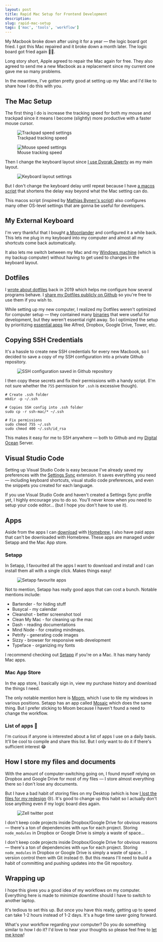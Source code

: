 ```yaml
---
layout: post
title: Rapid Mac Setup for Frontend Development
description:
slug: rapid-mac-setup
tags: ['mac', 'tools', 'workflow']
---
```

My Macbook broke down after using it for a year — the logic board got fried. I got this Mac repaired and it broke down a month later. The logic board got fried again 🤦‍♂️.   

Long story short, Apple agreed to repair the Mac again for free. They also agreed to send me a new Macbook as a replacement since my current one gave me so many problems.   

In the meantime, I've gotten pretty good at setting up my Mac and I'd like to share how I do this with you.   

<!-- more -->  

## The Mac Setup   

The first thing I do is increase the tracking speed for both my mouse and trackpad since it means I become (slightly) more productive with a faster mouse cursor.   

<figure role="figure" aria-label="Trackpad tracking speed">
<img src="/images/2021/rapid-mac-setup/trackpad-speed.png" alt="Trackpad speed settings">
<figcaption>Trackpad tracking speed</figcaption>  
</figure> 

<figure role="figure" aria-label="Mouse tracking speed">
<img src="/images/2021/rapid-mac-setup/mouse-speed.png" alt="Mouse speed settings">
<figcaption>Mouse tracking speed</figcaption>  
</figure>  

Then I change the keyboard layout since [I use Dvorak Qwerty](https://zellwk.com/blog/dvorak/) as my main layout.   

<figure role="figure">
<img src="/images/2021/rapid-mac-setup/keyboard-layout-settings.png" alt="Keyboard layout settings">
</figure> 

But I don't change the keyboard delay until repeat because I have [a macos script](https://github.com/zellwk/dotfiles/blob/master/mac/macos) that shortens the delay way beyond what the Mac setting can do.   

This macos script (inspired by [Mathias Bynen's script](https://github.com/mathiasbynens/dotfiles/blob/main/.macos)) also configures many other OS-level settings that are gonna be useful for developers.  

  

## My External Keyboard  

I'm very thankful that I bought [a Moonlander](https://zellwk.com/blog/moonlander/) and configured it a while back. This lets me plug in my keyboard into my computer and almost all my shortcuts come back automatically.   

It also lets me switch between my Mac and my [Windows machine](https://zellwk.com/blog/windows-wsl/) (which is my backup computer) without having to get used to changes in the keyboard layout.   

  

## Dotfiles  

I [wrote about dotfiles](/blog/mac-setup-2) back in 2019 which helps me configure how several programs behave. I [share my Dotfiles publicly on Github](https://github.com/zellwk/dotfiles) so you're free to use them if you wish to.   

While setting up my new computer, I realized my Dotfiles weren't optimized for computer setup — they contained many [binaries](https://github.com/zellwk/dotfiles/blob/master/mac/brew-binaries.sh) that were useful for development, but they weren't essential right away. So I optimized the setup by prioritizing [essential apps](https://github.com/zellwk/dotfiles/blob/master/mac/brew-essentials.sh) like Alfred, Dropbox, Google Drive, Tower, etc.   

  

## Copying SSH Credentials  

It's a hassle to create new SSH credentials for every new Macbook, so I decided to save a copy of my SSH configuration into a private Github repository.   

<figure role="figure">
<img src="/images/2021/rapid-mac-setup/github-repo.png" alt="SSH configuration saved in Github repository">
</figure> 

I then copy these secrets and fix their permissions with a handy script. (I'm not sure whether the `755` permission for `.ssh` is excessive though).   

```shell
# Create .ssh folder
mkdir -p ~/.ssh

# Copies SSH config into .ssh folder
sudo cp -r ssh-mac/* ~/.ssh

# Fix permissions
sudo chmod 755 ~/.ssh
sudo chmod 400 ~/.ssh/id_rsa
```  

This makes it easy for me to SSH anywhere — both to Github and my [Digital Ocean](https://m.do.co/c/64daa7a7a455) Server.   

  

## Visual Studio Code  

Setting up Visual Studio Code is easy because I've already saved my preferences with the [Settings Sync](https://marketplace.visualstudio.com/items?itemName=Shan.code-settings-sync) extension. It saves everything you need — including keyboard shortcuts, visual studio code preferences, and even the snippets you created for each language.   

If you use Visual Studio Code and haven't created a Settings Sync profile yet, I highly encourage you to do so. You'll never know when you need to setup your code editor... (but I hope you don't have to use it).  

  

## Apps  

Aside from the apps I can [download](https://github.com/zellwk/dotfiles/blob/master/mac/brew-essentials.sh) with [Homebrew](https://zellwk.com/blog/homebrew/), I also have paid apps that can't be downloaded with Homebrew. These apps are managed under Setapp and the Mac App store.   

### Setapp  

In Setapp, I favourited all the apps I want to download and install and I can install them all with a single click. Makes things easy!  

<figure role="figure">
<img src="/images/2021/rapid-mac-setup/setapp.png" alt="Setapp favourite apps">
</figure> 

Not to mention, Setapp has really good apps that can cost a bunch. Notable mentions include:   
  - Bartender - for hiding stuff  
  - Busycal - my calendar  
  - Cleanshot - better screenshot tool   
  - Clean My Mac - for cleaning up the mac   
  - Dash - reading documentations  
  - Mind Node - for creating mindmaps.   
  - Petrify - generating code images  
  - Sizzy - browser for responsive web development  
  - Typeface - organizing my fonts  

I recommend checking out [Setapp](https://setapp.sjv.io/c/2100771/344537/5114) if you're on a Mac. It has many handy Mac apps.   

### Mac App Store   

In the app store, I basically sign in, view my purchase history and download the things I need.   

The only notable mention here is [Moom](https://manytricks.com/moom/), which I use to tile my windows in various positions. Setapp has an app called [Mosaic](https://setapp.sjv.io/c/2100771/354736/5114) which does the same thing. But I prefer sticking to Moom because I haven't found a need to change the workflow.   

### List of apps 🤔  

I'm curious if anyone is interested about a list of apps I use on a daily basis. It'll be cool to compile and share this list. But I only want to do it if there's sufficient interest 😂   

  

## How I store my files and documents  

With the amount of computer-switching going on, I found myself relying on Dropbox and Google Drive for most of my files — I store almost everything there so I don't lose any documents.   

But I have a bad habit of storing files on my Desktop (which is how [I lost the files for my redesign](https://twitter.com/zellwk/status/1389266479409889280?s=20) 😢). It's good to change up this habit so I actually don't lose anything even if my logic board dies again.   

<figure role="figure">
<img src="/images/2021/rapid-mac-setup/twitter-post.png" alt="Zell twitter post">
</figure> 

I don't keep code projects inside Dropbox/Google Drive for obvious reasons — there's a ton of dependencies with `npm` for each project. Storing `node_modules` in Dropbox or Google Drive is simply a waste of space...   

I don't keep code projects inside Dropbox/Google Drive for obvious reasons — there's a ton of dependencies with `npm` for each project. Storing `node_modules` in Dropbox or Google Drive is simply a waste of space... I version control them with Git instead 🤓. But this means I'll need to build a habit of committing and pushing updates into the Git repository.   

  

## Wrapping up  

I hope this gives you a good idea of my workflows on my computer. Everything here is made to minimize downtime should I have to switch to another laptop.   

It's tedious to set this up. But once you have this ready, getting up to speed can take 1-2 hours instead of 1-2 days. It's a huge time saver going forward.   

What's your workflow regarding your computer? Do you do something similar to how I do it? I'd love to hear your thoughts so please feel free to [let me know](https://zellwk.com/contact)!  
